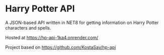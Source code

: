 # Harry Potter API

A JSON-based API written in NET8 for getting information on Harry Potter characters and spells. 

Hosted at https://hp-api-1ka4.onrender.com/

Project based on https://github.com/KostaSav/hp-api